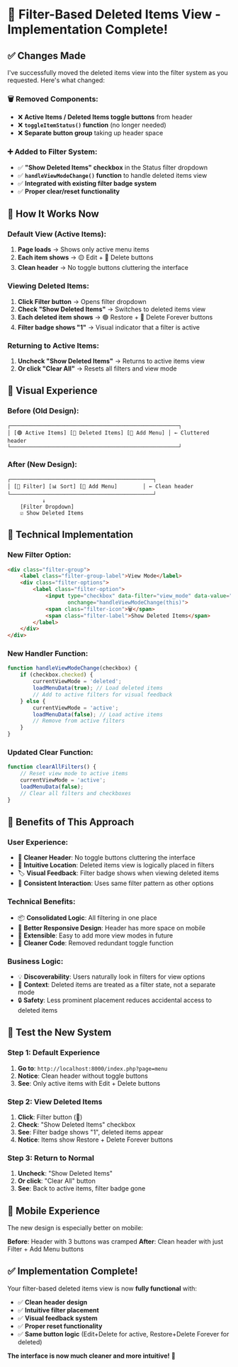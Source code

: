 # 🎯 Filter-Based Deleted Items View - Implementation Complete!

## ✅ **Changes Made**

I've successfully moved the deleted items view into the filter system as you requested. Here's what changed:

### 🗑️ **Removed Components:**
- ❌ **Active Items / Deleted Items toggle buttons** from header
- ❌ **`toggleItemStatus()` function** (no longer needed)
- ❌ **Separate button group** taking up header space

### ➕ **Added to Filter System:**
- ✅ **"Show Deleted Items" checkbox** in the Status filter dropdown
- ✅ **`handleViewModeChange()` function** to handle deleted items view
- ✅ **Integrated with existing filter badge system**
- ✅ **Proper clear/reset functionality**

## 🎯 **How It Works Now**

### **Default View (Active Items):**
1. **Page loads** → Shows only active menu items
2. **Each item shows** → 🟡 Edit + 🔴 Delete buttons
3. **Clean header** → No toggle buttons cluttering the interface

### **Viewing Deleted Items:**
1. **Click Filter button** → Opens filter dropdown
2. **Check "Show Deleted Items"** → Switches to deleted items view
3. **Each deleted item shows** → 🟢 Restore + 🔴 Delete Forever buttons
4. **Filter badge shows "1"** → Visual indicator that a filter is active

### **Returning to Active Items:**
1. **Uncheck "Show Deleted Items"** → Returns to active items view
2. **Or click "Clear All"** → Resets all filters and view mode

## 🎨 **Visual Experience**

### **Before (Old Design):**
```
┌─────────────────────────────────────────────────────┐
│ [🟢 Active Items] [🔴 Deleted Items] [🔵 Add Menu] │ ← Cluttered header
└─────────────────────────────────────────────────────┘
```

### **After (New Design):**
```
┌─────────────────────────────────────────────┐
│ [🔧 Filter] [📊 Sort] [🔵 Add Menu]        │ ← Clean header
└─────────────────────────────────────────────┘
           ↓
    [Filter Dropdown]
    ☑️ Show Deleted Items
```

## 🔧 **Technical Implementation**

### **New Filter Option:**
```html
<div class="filter-group">
    <label class="filter-group-label">View Mode</label>
    <div class="filter-options">
        <label class="filter-option">
            <input type="checkbox" data-filter="view_mode" data-value="deleted" 
                   onchange="handleViewModeChange(this)">
            <span class="filter-icon">🗑️</span>
            <span class="filter-label">Show Deleted Items</span>
        </label>
    </div>
</div>
```

### **New Handler Function:**
```javascript
function handleViewModeChange(checkbox) {
    if (checkbox.checked) {
        currentViewMode = 'deleted';
        loadMenuData(true); // Load deleted items
        // Add to active filters for visual feedback
    } else {
        currentViewMode = 'active';
        loadMenuData(false); // Load active items
        // Remove from active filters
    }
}
```

### **Updated Clear Function:**
```javascript
function clearAllFilters() {
    // Reset view mode to active items
    currentViewMode = 'active';
    loadMenuData(false);
    // Clear all filters and checkboxes
}
```

## 🎯 **Benefits of This Approach**

### **User Experience:**
- 🧹 **Cleaner Header**: No toggle buttons cluttering the interface
- 🔧 **Intuitive Location**: Deleted items view is logically placed in filters
- 🏷️ **Visual Feedback**: Filter badge shows when viewing deleted items
- 🎯 **Consistent Interaction**: Uses same filter pattern as other options

### **Technical Benefits:**
- 📦 **Consolidated Logic**: All filtering in one place
- 🎨 **Better Responsive Design**: Header has more space on mobile
- 🔄 **Extensible**: Easy to add more view modes in future
- 🧹 **Cleaner Code**: Removed redundant toggle function

### **Business Logic:**
- 💡 **Discoverability**: Users naturally look in filters for view options
- 🎯 **Context**: Deleted items are treated as a filter state, not a separate mode
- 🔒 **Safety**: Less prominent placement reduces accidental access to deleted items

## 🚀 **Test the New System**

### **Step 1: Default Experience**
1. **Go to**: `http://localhost:8000/index.php?page=menu`
2. **Notice**: Clean header without toggle buttons
3. **See**: Only active items with Edit + Delete buttons

### **Step 2: View Deleted Items**
1. **Click**: Filter button (🔧)
2. **Check**: "Show Deleted Items" checkbox
3. **See**: Filter badge shows "1", deleted items appear
4. **Notice**: Items show Restore + Delete Forever buttons

### **Step 3: Return to Normal**
1. **Uncheck**: "Show Deleted Items"
2. **Or click**: "Clear All" button
3. **See**: Back to active items, filter badge gone

## 📱 **Mobile Experience**

The new design is especially better on mobile:

**Before**: Header with 3 buttons was cramped
**After**: Clean header with just Filter + Add Menu buttons

## ✅ **Implementation Complete!**

Your filter-based deleted items view is now **fully functional** with:

- ✅ **Clean header design**
- ✅ **Intuitive filter placement**
- ✅ **Visual feedback system**
- ✅ **Proper reset functionality**
- ✅ **Same button logic** (Edit+Delete for active, Restore+Delete Forever for deleted)

**The interface is now much cleaner and more intuitive!** 🎉